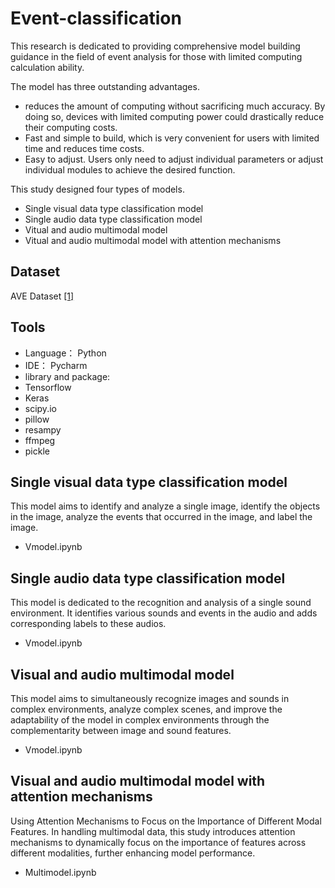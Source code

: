 # Event-classification
This research is dedicated to providing comprehensive model building guidance in the field of event analysis for those with limited computing calculation ability. 

The model has three outstanding advantages.
- reduces the amount of computing without sacrificing much accuracy. By doing so, devices with limited computing power could drastically reduce their computing costs.
- Fast and simple to build, which is very convenient for users with limited time and reduces time costs.
- Easy to adjust. Users only need to adjust individual parameters or adjust individual modules to achieve the desired function.

This study designed four types of models. 
- Single visual data type classification model
- Single audio data type classification model
- Vitual and audio multimodal model 
- Vitual and audio multimodal model with attention mechanisms

## Dataset 
AVE Dataset [[1]](https://sites.google.com/view/audiovisualresearch)
## Tools 
* Language： Python
* IDE： Pycharm
* library and package:
*   Tensorflow
*   Keras
*   scipy.io
*   pillow
*   resampy
*   ffmpeg
*   pickle
  
## Single visual data type classification model
This model aims to identify and analyze a single image, identify the objects in the image, analyze the events that occurred in the image, and label the image.
- Vmodel.ipynb
## Single audio data type classification model
This model is dedicated to the recognition and analysis of a single sound environment. It identifies various sounds and events in the audio and adds corresponding labels to these audios. 
- Vmodel.ipynb
## Visual and audio multimodal model
This model aims to simultaneously recognize images and sounds in complex environments, analyze complex scenes, and improve the adaptability of the model in complex environments through the complementarity between image and sound features.
- Vmodel.ipynb
## Visual and audio multimodal model with attention mechanisms
Using Attention Mechanisms to Focus on the Importance of Different Modal Features. In handling multimodal data, this study introduces attention mechanisms to dynamically focus on the importance of features across different modalities, further enhancing model performance. 
- Multimodel.ipynb
